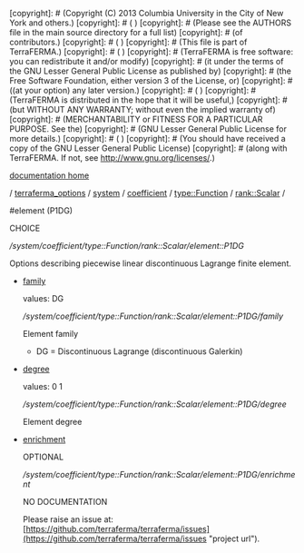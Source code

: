 [copyright]: # (Copyright (C) 2013 Columbia University in the City of New York and others.)
[copyright]: # ( )
[copyright]: # (Please see the AUTHORS file in the main source directory for a full list)
[copyright]: # (of contributors.)
[copyright]: # ( )
[copyright]: # (This file is part of TerraFERMA.)
[copyright]: # ( )
[copyright]: # (TerraFERMA is free software: you can redistribute it and/or modify)
[copyright]: # (it under the terms of the GNU Lesser General Public License as published by)
[copyright]: # (the Free Software Foundation, either version 3 of the License, or)
[copyright]: # ((at your option) any later version.)
[copyright]: # ( )
[copyright]: # (TerraFERMA is distributed in the hope that it will be useful,)
[copyright]: # (but WITHOUT ANY WARRANTY; without even the implied warranty of)
[copyright]: # (MERCHANTABILITY or FITNESS FOR A PARTICULAR PURPOSE. See the)
[copyright]: # (GNU Lesser General Public License for more details.)
[copyright]: # ( )
[copyright]: # (You should have received a copy of the GNU Lesser General Public License)
[copyright]: # (along with TerraFERMA. If not, see <http://www.gnu.org/licenses/>.)

[documentation home](https://github.com/terraferma/terraferma/wiki/Documentation)

/ [terraferma_options](../../../../../terraferma_options.md) / [system](../../../../system.md) / [coefficient](../../../coefficient.md) / [type::Function](../../type__Function.md) / [rank::Scalar](../rank__Scalar.md) /

#element (P1DG)

CHOICE 

*/system/coefficient/type::Function/rank::Scalar/element::P1DG*

Options describing piecewise linear discontinuous Lagrange finite element.

* [family](element__P1DG/family.md "child")

    values: DG

    */system/coefficient/type::Function/rank::Scalar/element::P1DG/family*

    Element family
    
    - DG = Discontinuous Lagrange (discontinuous Galerkin)

* [degree](element__P1DG/degree.md "child")

    values: 0 1

    */system/coefficient/type::Function/rank::Scalar/element::P1DG/degree*

    Element degree

* [enrichment](element__P1DG/enrichment.md "child")

    OPTIONAL 

    */system/coefficient/type::Function/rank::Scalar/element::P1DG/enrichment*

    NO DOCUMENTATION

    Please raise an issue at: [https://github.com/terraferma/terraferma/issues](https://github.com/terraferma/terraferma/issues "project url").

[autogenerated]: # (This file was automatically generated from the schema file:/home/cwilson/repos/github/TerraFERMA/TerraFERMA/buckettools/schemas/element.rng.)


